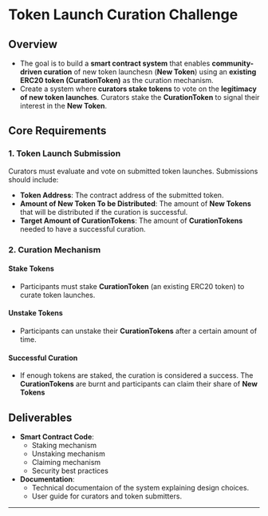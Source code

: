 # Token Launch Curation Challenge

## Overview
- The goal is to build a **smart contract system** that enables **community-driven curation** of new token launchesn (**New Token**) using an **existing ERC20 token (CurationToken)** as the curation mechanism.
- Create a system where **curators stake tokens** to vote on the **legitimacy of new token launches**. Curators stake the **CurationToken** to signal their interest in the **New Token**.

## Core Requirements

### 1. **Token Launch Submission**
Curators must evaluate and vote on submitted token launches. Submissions should include:

- **Token Address**: The contract address of the submitted token.
- **Amount of New Token To be Distributed**: The amount of **New Tokens** that will be distributed if the curation is successful.
- **Target Amount of CurationTokens**: The amount of **CurationTokens** needed to have a successful curation.

### 2. **Curation Mechanism**

#### **Stake Tokens**
- Participants must stake **CurationToken** (an existing ERC20 token) to curate token launches.

#### **Unstake Tokens**
- Participants can unstake their **CurationTokens** after a certain amount of time.

#### **Successful Curation**
- If enough tokens are staked, the curation is considered a success. The **CurationTokens** are burnt and participants can claim their share of **New Tokens** 

## Deliverables
- **Smart Contract Code**:
  - Staking mechanism
  - Unstaking mechanism
  - Claiming mechanism
  - Security best practices
- **Documentation**:
  - Technical documentaion of the system explaining design choices.
  - User guide for curators and token submitters.
---
